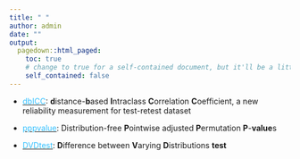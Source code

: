 ```yaml
---
title: " "
author: admin
date: ""
output:
  pagedown::html_paged:
    toc: true
    # change to true for a self-contained document, but it'll be a litte slower for Pandoc to render
    self_contained: false
---
```


- [<span style="color:#33C0FF;">dbICC</span>](https://github.com/wtagr/dbicc): **d**istance-**b**ased **I**ntraclass **C**orrelation **C**oefficient, a new reliability measurement for test-retest dataset

- [<span style="color:#33C0FF;">pppvalue</span>](https://github.com/wtagr/pppvalue):  Distribution-free **P**ointwise adjusted **P**ermutation **P**-**value**s

- [<span style="color:#33C0FF;">DVDtest</span>](https://github.com/wtagr/DVDtest): **D**ifference between **V**arying **D**istributions **test**

